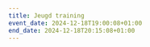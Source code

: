 ```yaml
---
title: Jeugd training
event_date: 2024-12-18T19:00:08+01:00
end_date: 2024-12-18T20:15:08+01:00
---
```

